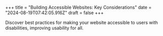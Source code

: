 +++
title = "Building Accessible Websites: Key Considerations"
date = "2024-08-19T07:42:05.916Z"
draft = false
+++

  Discover best practices for making your website accessible to users with disabilities, improving usability for all.
        
